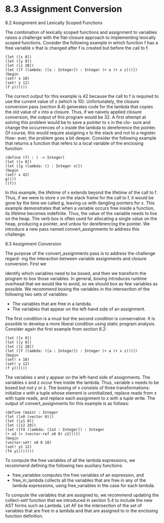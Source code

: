 # 8.3 Assignment Conversion

8.2 Assignment and Lexically Scoped Functions

The combination of lexically scoped functions and assignment to variables raises a challenge with the flat-closure approach to implementing lexically scoped functions. Consider the following example in which function f has a free variable x that is changed after f is created but before the call to f.

```
(let ([x 0])
(let ([y 0])
(let ([z 20])
(let ([f (lambda: ([a : Integer]) : Integer (+ a (+ x z)))])
(begin
(set! x 10)
(set! y 12)
(f y))))))
```

The correct output for this example is 42 because the call to f is required to use the current value of x (which is 10). Unfortunately, the closure conversion pass (section 8.4) generates code for the lambda that copies the old value of x into a closure. Thus, if we naively applied closure conversion, the output of this program would be 32. A first attempt at solving this problem would be to save a pointer to x in the clo- sure and change the occurrences of x inside the lambda to dereference the pointer. Of course, this would require assigning x to the stack and not to a register. How- ever, the problem goes a bit deeper. Consider the following example that returns a function that refers to a local variable of the enclosing function:

```
(define (f) : ( -> Integer)
(let ([x 0])
(let ([g (lambda: () : Integer x)])
(begin
(set! x 42)
g))))
((f))
```

In this example, the lifetime of x extends beyond the lifetime of the call to f. Thus, if we were to store x on the stack frame for the call to f, it would be gone by the time we called g, leaving us with dangling pointers for x. This example demonstrates that when a variable occurs free inside a function, its lifetime becomes indefinite. Thus, the value of the variable needs to live on the heap. The verb box is often used for allocating a single value on the heap, producing a pointer, and unbox for dereferencing the pointer. We introduce a new pass named convert_assignments to address this challenge.

8.3 Assignment Conversion

The purpose of the convert_assignments pass is to address the challenge regard- ing the interaction between variable assignments and closure conversion. First we

identify which variables need to be boxed, and then we transform the program to box those variables. In general, boxing introduces runtime overhead that we would like to avoid, so we should box as few variables as possible. We recommend boxing the variables in the intersection of the following two sets of variables:

* The variables that are free in a lambda.
* The variables that appear on the left-hand side of an assignment.

The first condition is a must but the second condition is conservative. It is possible to develop a more liberal condition using static program analysis. Consider again the first example from section 8.2:

```
(let ([x 0])
(let ([y 0])
(let ([z 20])
(let ([f (lambda: ([a : Integer]) : Integer (+ a (+ x z)))])
(begin
(set! x 10)
(set! y 12)
(f y))))))
```

The variables x and y appear on the left-hand side of assignments. The variables x and z occur free inside the lambda. Thus, variable x needs to be boxed but not y or z. The boxing of x consists of three transformations: initialize x with a tuple whose element is uninitialized, replace reads from x with tuple reads, and replace each assignment to x with a tuple write. The output of convert_assignments for this example is as follows:

```
(define (main) : Integer
(let ([x0 (vector 0)])
(let ([y1 0])
(let ([z2 20])
(let ([f4 (lambda: ([a3 : Integer]) : Integer
(+ a3 (+ (vector-ref x0 0) z2)))])
(begin
(vector-set! x0 0 10)
(set! y1 12)
(f4 y1)))))))
```

To compute the free variables of all the lambda expressions, we recommend defining the following two auxiliary functions:

* free_variables computes the free variables of an expression, and
* free_in_lambda collects all the variables that are free in any of the lambda
  expressions, using free_variables in the case for each lambda.

To compute the variables that are assigned to, we recommend updating the collect-set! function that we introduced in section 5.4 to include the new AST forms such as Lambda. Let AF be the intersection of the set of variables that are free in a lambda and that are assigned to in the enclosing function definition.

